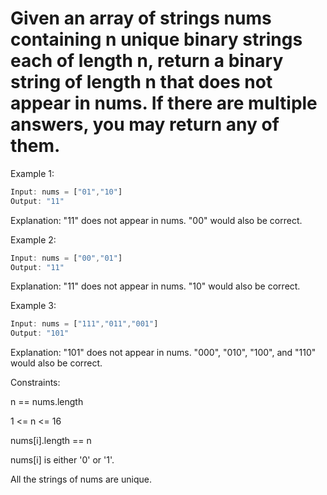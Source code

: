 # Given an array of strings nums containing n unique binary strings each of length n, return a binary string of length n that does not appear in nums. If there are multiple answers, you may return any of them.

 

Example 1:
```js
Input: nums = ["01","10"]
Output: "11"
```
Explanation: "11" does not appear in nums. "00" would also be correct.


Example 2:
```js
Input: nums = ["00","01"]
Output: "11"
```
Explanation: "11" does not appear in nums. "10" would also be correct.


Example 3:
```js
Input: nums = ["111","011","001"]
Output: "101"
```
Explanation: "101" does not appear in nums. "000", "010", "100", and "110" would also be correct.
 

Constraints:

n == nums.length

1 <= n <= 16

nums[i].length == n

nums[i] is either '0' or '1'.

All the strings of nums are unique.